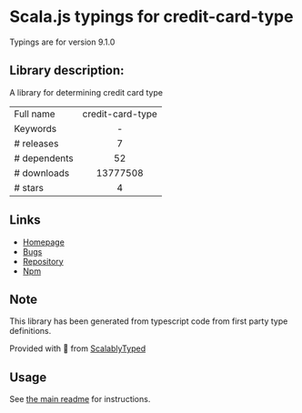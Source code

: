 
# Scala.js typings for credit-card-type

Typings are for version 9.1.0

## Library description:
A library for determining credit card type

|                    |                 |
| ------------------ | :-------------: |
| Full name          | credit-card-type |
| Keywords           | - |
| # releases         | 7 |
| # dependents       | 52 |
| # downloads        | 13777508 |
| # stars            | 4 |

## Links
- [Homepage](https://github.com/braintree/credit-card-type)
- [Bugs](https://github.com/braintree/credit-card-type/issues)
- [Repository](https://github.com/braintree/credit-card-type)
- [Npm](https://www.npmjs.com/package/credit-card-type)
    


## Note
This library has been generated from typescript code from first party type definitions.

Provided with :purple_heart: from [ScalablyTyped](https://github.com/oyvindberg/ScalablyTyped)

## Usage
See [the main readme](../../readme.md) for instructions.


